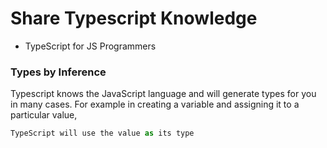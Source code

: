 # Share Typescript Knowledge
- TypeScript for JS Programmers
### Types by Inference
Typescript knows the JavaScript language and will generate types for you in many cases.
For example in creating a variable and assigning it to a particular value, 
```javascript
TypeScript will use the value as its type

```
